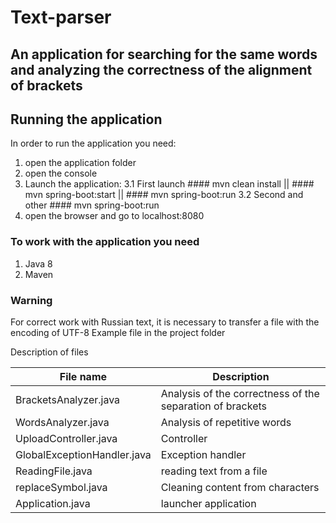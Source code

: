 # Text-parser

## An application for searching for the same words and analyzing the correctness of the alignment of brackets

## Running the application
In order to run the application you need:
1. open the application folder
2. open the console
3. Launch the application:
  3.1 First launch  #### mvn clean install  || #### mvn spring-boot:start || #### mvn spring-boot:run
  3.2 Second and other #### mvn spring-boot:run
4. open the browser and go to localhost:8080

### To work with the application you need
1. Java 8
2. Maven

### Warning
For correct work with Russian text, it is necessary to transfer a file with the encoding of UTF-8
Example file in the project folder

 Description of files

File name              		  |  Description
----------------------------|----------------------
BracketsAnalyzer.java  		  | Analysis of the correctness of the separation of brackets
WordsAnalyzer.java	   		  | Analysis of repetitive words
UploadController.java  		  | Controller
GlobalExceptionHandler.java | Exception handler
ReadingFile.java	   		    | reading text from a file
replaceSymbol.java 	   		  | Cleaning content from characters
Application.java   	   		  | launcher application
